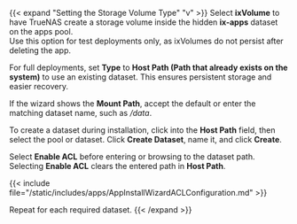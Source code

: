 &NewLine;

{{< expand "Setting the Storage Volume Type" "v" >}}
Select **ixVolume** to have TrueNAS create a storage volume inside the hidden **ix-apps** dataset on the apps pool.  
Use this option for test deployments only, as ixVolumes do not persist after deleting the app.

For full deployments, set **Type** to **Host Path (Path that already exists on the system)** to use an existing dataset. This ensures persistent storage and easier recovery.

If  the wizard shows the **Mount Path**, accept the default or enter the matching dataset name, such as */data*.

To create a dataset during installation, click into the **Host Path** field, then select the pool or dataset. Click **Create Dataset**, name it, and click **Create**.

Select **Enable ACL** before entering or browsing to the dataset path. Selecting **Enable ACL** clears the entered path in **Host Path**.

{{< include file="/static/includes/apps/AppInstallWizardACLConfiguration.md" >}}

Repeat for each required dataset.
{{< /expand >}}
